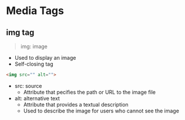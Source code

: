 # Media Tags

## img tag

> img: image

- Used to display an image
- Self-closing tag

```HTML
<img src="" alt="">
```

- src: source
  - Attribute that pecifies the path or URL to the image file
- alt: alternative text
  - Attribute that provides a textual description
  - Used to describe the image for users who cannot see the image
